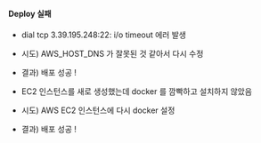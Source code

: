 #### Deploy 실패
- dial tcp 3.39.195.248:22: i/o timeout 에러 발생
- 시도) AWS_HOST_DNS 가 잘못된 것 같아서 다시 수정
- 결과) 배포 성공 !

- EC2 인스턴스를 새로 생성했는데 docker 를 깜빡하고 설치하지 않았음
- 시도) AWS EC2 인스턴스에 다시 docker 설정
- 결과) 배포 성공 !